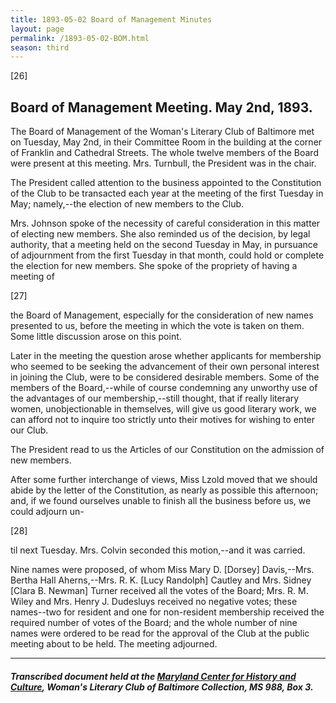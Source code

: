 ```yaml
---
title: 1893-05-02 Board of Management Minutes
layout: page
permalink: /1893-05-02-BOM.html
season: third
---
```


<style>
    #maincontent{
        font-size:1.4em;
    }
</style>
[26]

## Board of Management Meeting. May 2nd, 1893.

The Board of Management of the Woman's Literary Club of Baltimore met on Tuesday, May 2nd, in their Committee Room in the building at the corner of Franklin and Cathedral Streets. The whole twelve members of the Board were present at this meeting. Mrs. Turnbull, the President was in the chair.

The President called attention to the business appointed to the Constitution of the Club to be transacted each year at the meeting of the first Tuesday in May; namely,--the election of new members to the Club.

Mrs. Johnson spoke of the necessity of careful consideration in this matter of electing new members. She also reminded us of the decision, by legal authority, that a meeting held on the second Tuesday in May, in pursuance of adjournment from the first Tuesday in that month, could hold or complete the election for new members. She spoke of the propriety of having a meeting of

[27]

the Board of Management, especially for the consideration of new names presented to us, before the meeting in which the vote is taken on them. Some little discussion arose on this point.

Later in the meeting the question arose whether applicants for membership who seemed to be seeking the advancement of their own personal interest in joining the Club, were to be considered desirable members. Some of the members of the Board,--while of course condemning any unworthy use of the advantages of our membership,--still thought, that if really literary women, unobjectionable in themselves, will give us good literary work, we can afford not to inquire too strictly unto their motives for wishing to enter our Club.

The President read to us the Articles of our Constitution on the admission of new members.

After some further interchange of views, Miss Lzold moved that we should abide by the letter of the Constitution, as nearly as possible this afternoon; and, if we found ourselves unable to finish all the business before us, we could adjourn un-

[28]

til next Tuesday. Mrs. Colvin seconded this motion,--and it was carried.

Nine names were proposed, of whom Miss Mary D. [Dorsey] Davis,--Mrs. Bertha Hall Aherns,--Mrs. R. K. [Lucy Randolph] Cautley and Mrs. Sidney [Clara B. Newman] Turner received all the votes of the Board; Mrs. R. M. Wiley and Mrs. Henry J. Dudesluys received no negative votes; these names--two for resident and one for non-resident membership received the required number of votes of the Board; and the whole number of nine names were ordered to be read for the approval of the Club at the public meeting about to be held. The meeting adjourned.

<hr>

##### Transcribed document held at the [Maryland Center for History and Culture](http://mdhs.org/), Woman's Literary Club of Baltimore Collection, MS 988, Box 3. 